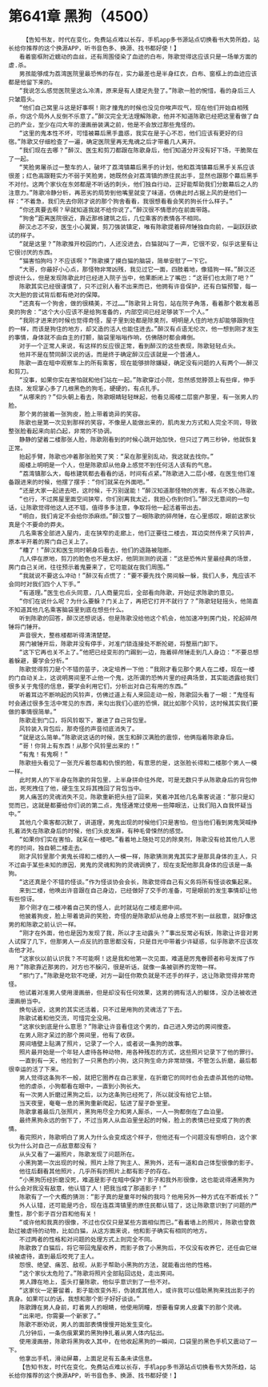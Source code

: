 # 第641章 黑狗（4500）
        【告知书友，时代在变化，免费站点难以长存，手机app多书源站点切换看书大势所趋，站长给你推荐的这个换源APP，听书音色多、换源、找书都好使！】
       看着窗框附近蠕动的血丝，还有周围侵染了血迹的白布，陈歌觉得这应该只是一场单方面的虐.杀。
       男孩能够成为荔湾医院里最恐怖的存在，实力最差也是半身红衣，白布、窗框上的血迹应该都是他留下来的。
       “我说怎么感觉医院里这么冷清，原来是有人捷足先登了。”陈歌一脸的惋惜，看的身后三人只皱眉头。
       “他们自己窝里斗这是好事啊！刚才撞鬼的时候也没见你唉声叹气，现在他们开始自相残杀，你这个局外人反倒不乐意了。”醉汉完全无法理解陈歌，他并不知道陈歌已经把这里看做了自己的产业，至少在闫大年的漫画册装满之前，他是不会放过那些鬼怪的。
       “这里的鬼本性不坏，可惜被幕后黑手蛊惑，我实在是于心不忍，他们应该有更好的归宿。”陈歌又仔细检查了一遍，确定医院里再无鬼魂之后才带着几人离开。
       “我们现在去哪？”醉汉、医生和剪刀都跟在陈歌身后，他们知道分开没有好下场，干脆聚在了一起。
       “笑脸男屠杀过一整车的人，破坏了荔湾镇幕后黑手的计划，他和荔湾镇幕后黑手关系应该很差；红色高跟鞋实力不弱于笑脸男，她既然会对荔湾镇的原住民出手，显然也跟那个幕后黑手不对付。这两个家伙在东郊都是不听话的刺头，他们独自行动，正好能帮助我们分散幕后之人的注意力。”陈歌冷静分析，再恶劣的局势到他嘴里就变了味道，仿佛此时占据上风的是他们一样：“不着急，我们先去你刚才说的那个狗舍看看，我很想看看会笑的狗长什么样子。”
       “你还真要去啊？早就知道我就不给你说了。”醉汉很不情愿的在前面带路。
       “狗舍”距离医院很近，靠近那栋建筑之后，几位乘客的表情各不相同。
       醉汉忐忑不安，医生小心翼翼，剪刀强装镇定，唯有陈歌提着碎颅锤独自向前，一副跃跃欲试的样子。
       “就是这里？”陈歌推开校园的门，人还没进去，白猫就叫了一声，它很不安，似乎这里有让它很讨厌的东西。
       “猫害怕狗吗？不应该啊？”陈歌摸了摸白猫的脑袋，简单安慰了一下它。
       “大哥，你最好小心点，那怪物非常凶残，我见过它一面，四肢着地，像猎狗一样。”醉汉还想说什么，但是发现陈歌此时已经进入院子当中，他果断闭上了嘴巴：“这哥们也太刚了吧？”
       陈歌其实已经很谨慎了，只不过别人看不出来而已，他拥有许音保护，还有白猫预警，每一次大胆的尝试背后都有绝对的保障。
       “还真有一个狗舍，做的很精美，不过……”陈歌背上背包，站在院子角落，看着那个散发着恶臭的狗舍：“这个大小应该不是给狗准备的，内部空间已经足够装下一个人。”
       “我刚才进来的时候也觉得奇怪，屋子里到处都是除臭剂，明明是人住的地方却能够跟狗住的一样，而该是狗住的地方，却又造的活人也能住进去。”醉汉有点语无伦次，他一想到刚才发生的事情，身体就不由自主的打颤，脑袋里嗡嗡作响，仿佛随时都会瘫倒。
       对于一个正常人来说，有这样的反应很正常，看到醉汉的这些表现，陈歌轻轻点头。
       他并不是在赞同醉汉说的话，而是终于确定醉汉应该就是一个普通人。
       陈歌一直在暗中观察车上的所有乘客，现在能够排除嫌疑，确定没有问题的人有两个——醉汉和剪刀。
       “没事，如果你实在害怕就和他们站在一起。”陈歌穿过小院，忽然感觉脖颈上有些痒，伸手去挠，发现掌心多了几根黑色的狗毛，硬硬的，有点扎手。
       “从哪来的？”仰头朝上看去，陈歌眼睛轻轻眯起，他看见阁楼二层窗户那里，有一张男人的脸。
       那个男的披着一张狗皮，脸上带着诡异的笑容。
       陈歌也是第一次见到那样的笑容，不像是人能做出来的，肌肉发力方式和人完全不同，导致整张脸看起来向前凸起，非常的不协调。
       静静的望着二楼那张人脸，陈歌刚看到的时候心跳开始加快，但只过了两三秒钟，他就恢复正常。
       抬起手臂，陈歌也冲着那张脸笑了笑：“呆在那里别乱动，我这就去找你。”
       阁楼上明明是一个人，但是陈歌却从他身上感觉不到任何活人该有的气息。
       “荔湾镇那么大，每栋建筑都去看看的话，时间有点紧。”陈歌进入二层小楼，在医生他们准备跟进来的时候，他摆了摆手：“你们就呆在外面吧。”
       “还是大家一起进去吧，这时候，千万别逞能！”醉汉知道那怪物的厉害，有点不放心陈歌。
       “也行，不过房屋里面空间狭窄，你们别离我太近，我担心伤到你们。”醉汉无意间的一句话，让陈歌觉得他这人还不错，值得多多注意，争取将他一起活着带出去。
       “明白，我们肯定不会给你添麻烦。”醉汉瞥了一眼陈歌的碎颅锤，在心里感叹，眼前这家伙真是个不要命的莽夫。
       几名乘客全部进入屋内，走在狭窄的走廊上，他们正要往二楼去，耳边突然传来了风铃声，原本半开着的房门自己关上了。
       “糟了！”醉汉和医生同时朝身后看去，他们的退路被阻断。
       几人停在原地，剪刀的脸色也不是太好，他阴测测的说道：“这是恐怖片里最经典的场景，房门自己关闭，往往预示着鬼要来了，它可能就在我们周围。”
       “我就说不要这么冲动！”醉汉有点慌了：“要不要先找个房间躲一躲，我们人多，鬼应该不会同时对我们四个人下手。”
       “有道理。”医生也点头同意，几人商量完后，全部看向陈歌，开始征求陈歌的意见。
       “你们在说什么呢？为什么要躲？门关上了，再把它打开不就行了？”陈歌轻轻摇头，他简直不知道其他几名乘客脑袋里到底在想些什么。
       听到陈歌的回答，醉汉还想说话，但是陈歌没给他这个机会，他加速冲到房门处，抡起碎颅锤将门锤开。
       声音很大，整栋楼都听得清清楚楚。
       房门被锤开后，陈歌并没有停手，对准门锁连接处不断抡砸，将整扇门卸下。
       “这下它再也关不上了。”他把已经变形的门踢到一边，拖着碎颅锤走到几人身边：“不要总想着躲避，要学会分析。”
       陈歌觉得剪刀是个不错的苗子，决定培养一下他：“我刚才看见那个男人在二楼，现在一楼的门自动关上，这说明房间里不止他一个鬼，这所谓的恐怖片里的经典场景，其实能透露给我们很多关于鬼怪的信息，要学会利用它们，分析出对自己有用的东西。”
       听着耳边不断响起的风铃声，仿佛过道上有人来回走动一般，陈歌回头看了一眼：“鬼怪有时会通过很多生活中常见的东西，来勾出我们心底的恐惧，就比如那个风铃，这时候其实我们要做的事情很简单。”
       陈歌走到门口，将风铃取下，塞进了自己背包里。
       风铃装入背包后，那奇怪的声音彻底消失了。
       “就是这么简单。”陈歌说这话的时候，医生和醉汉满脸的震惊，他俩指着陈歌身后。
       “哥！你背上有东西！从那个风铃里出来的！”
       “有鬼！有鬼啊！”
       陈歌扭头看见了一张充斥着怨毒和仇恨的脸，有意思的是，这张脸长得和二楼那个男人一模一样。
       此时男人的下半身在陈歌的背包里，上半身拼命往外爬，可是无数只手从陈歌身后的背包伸出，死死拽住了他，硬生生又将其拽回了背包当中。
       男人痛苦的灵魂消失不见，陈歌重新把头扭了回来，笑着冲其他几名乘客说道：“那只是幻觉而已，这就是都要给你们说的第二点，鬼怪通常过使用一些障眼法，让我们陷入自我怀疑当中。”
       其他几个乘客都沉默了，讲道理，男鬼出现的时候他们只是害怕，但当他们看到男鬼哭喊挣扎着消失在陈歌身后的时候，他们头皮发麻，有种毛骨悚然的感觉。
       “如果你们实在害怕，就呆在一楼吧。”看着地上随处可见的除臭剂，陈歌没有给其他几人思考的时间，独自朝二楼走去。
       刚才风铃里那个男鬼长得和二楼的人一模一样，陈歌猜测男鬼其实才是那具身体的主人，只不过由于某些未知的原因，男鬼的灵魂和狗的灵魂调换了，现在支配他那具身体的应该是一条狗。
       “这还真是个不错的怪谈。”作为怪谈协会会长，陈歌觉得自己有义务将所有怪谈收集起来。
       来到二楼，他唤出许音跟在自己身边，已经做好了交手的准备，可是眼前的发生事情却让他有些惊讶。
       那个刚才在二楼冲着自己笑的怪人，此时就站在二楼走廊中间。
       他披着狗皮，脸上带着诡异的笑脸，奇怪的是陈歌却从他身上感觉不到一丝敌意，就好像这男的和陈歌之前认识一样。
       “刚才在外面，他也是因为发现了我，所以才主动露头？”事出反常必有妖，陈歌让许音对男人试探了几下，但那男人一点反抗的意思都没有，只是目光中带着少许疑惑，似乎陈歌不应该攻击他才对。
       “这家伙以前认识我？不可能啊！这是我和他第一次见面，难道是厉鬼眷顾者称号发挥了作用？”陈歌靠近那男的，对方也不躲闪，很是听话，就像一条被驯养的宠物一样。
       “邪门了。”陈歌是吃软不吃硬，对方一副任你欺负就是不还手的样子，这让陈歌觉得非常奇怪。
       他试着对准男人使用漫画册，但是却没有任何效果，这男的拥有活人的躯体，没办法被收进漫画册当中。
       换句话说，这男的其实还活着，只不过是用狗的灵魂活了下去。
       陈歌试着和他交流，可惜完全没用。
       “这家伙到底是什么意思？”陈歌让许音看住这个男的，自己进入旁边的房间搜查。
       在男人刚才呆过的那个房间里，他有了收获。
       房间墙壁上贴满了照片，记录了一个人，或者说一条狗的故事。
       照片最开始是一个年轻人虐待各种动物，用各种残忍的方式，这些照片记录下了他的罪行。
       一直到有一天，他捡到了一只黑色的小狗，这只狗生命力非常顽强，不管怎么折磨，最后都很幸运的活了下来。
       男人觉得这条狗不一般，就把它圈养在自己家里，在折磨它的同时也会去虐杀其他的动物。
       他的虐杀，小狗都看在眼中，一直到小狗长大。
       有一次男人折磨过黑狗之后，以为这条狗已经死了，所以就没有给它上锁。
       当天夜里，奄奄一息的黑狗重新爬起，钻进了屋子卧室里。
       陈歌拿着最后几张照片，黑狗用尽全力和男人厮杀，一人一狗都倒在了血泊里。
       最终黑狗永远的倒下了，不过当男人从血泊里坐起的时候，脸上的表情已经变成了狗的表情。
       看完照片，陈歌明白了男人为什么会变成这个样子，但他还有一个问题没有想明白，这个家伙为什么对自己一点敌意都没有？
       从头又看了一遍照片，陈歌发现了问题所在。
       小黑狗第一次出现的时候，照片上除了狗主人、黑狗外，还有一道和自己体型很像的影子。
       他往后翻看其他照片，几乎所有的照片上都有影子的存在。
       “小黑狗历经折磨没死，难道是影子在暗中保护？影子和我外形很像，这也能说得通黑狗为什么会对我没有敌意，他认错了人！把我当成了那道影子！”
       陈歌有了一个大概的猜测：“影子真的是童年时候的我吗？他用另外一种方式在不断成长？”
       外人认错，还可能是巧合，现在连荔湾镇里的原住民都认错了，这让陈歌意识到了问题的严重性，那个影子百分百和他有关！
       “或许他和我真的很像，不过也仅仅只是某些方面相似而已。”看着墙上的照片，陈歌也曾救助过被虐待的动物，比如白猫，从这方面来说，他和影子确实有相同的地方。
       不过两者的性格和对问题的处理方式上则完全不同。
       陈歌救了白猫后，将它带回鬼屋收养，而影子救了小黑狗后，不仅没有收养它，还任由它继续被虐待，直到最后咬死了主人。
       怨恨、绝望、痛苦、敌视，从影子帮助小黑狗的方法，就能看出他的性格。
       “这个家伙太危险了。”陈歌将照片全部贴回远处，走出房间。
       男人蹲在地上，歪头打量陈歌，他似乎意识到了一些不对。
       “这家伙一定要留着，影子能改变外形，伪装成其他人，或许我可以借助黑狗来找出影子的真身。如果可以的话，我想和那个影子好好谈谈。”
       陈歌蹲在男人身前，盯着男人的眼睛，他使用阴瞳，想要看穿男人皮囊下的那个灵魂。
       “出来吧，你需要一个新家了。”
       陈歌不断劝说，男人的面部表情慢慢开始发生变化。
       几分钟后，一条伤痕累累的黑狗挣扎着从男人体内钻出。
       使用漫画册，陈歌将黑狗收入其中，在他收起黑狗的一瞬间，口袋里的黑色手机又震动了一下。
       他拿出手机，滑动屏幕，上面足足有五条未读信息。
       【告知书友，时代在变化，免费站点难以长存，手机app多书源站点切换看书大势所趋，站长给你推荐的这个换源APP，听书音色多、换源、找书都好使！】